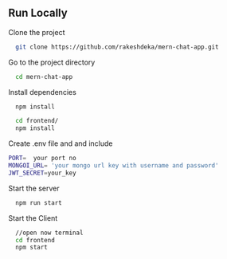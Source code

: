 ## Run Locally

Clone the project

```bash
  git clone https://github.com/rakeshdeka/mern-chat-app.git
```

Go to the project directory

```bash
  cd mern-chat-app
```

Install dependencies

```bash
  npm install
```

```bash
  cd frontend/
  npm install
```
Create .env file and and include
```bash
PORT=  your port no
MONGOI_URL= 'your mongo url key with username and password'
JWT_SECRET=your_key
```

Start the server

```bash
  npm run start
```
Start the Client

```bash
  //open now terminal
  cd frontend
  npm start
```
